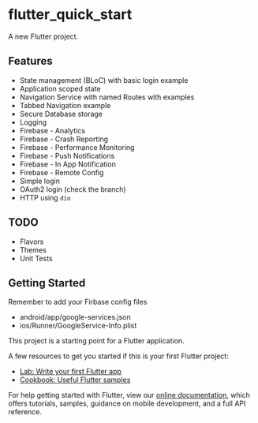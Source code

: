 # flutter_quick_start

A new Flutter project.


## Features
- State management (BLoC) with basic login example
- Application scoped state
- Navigation Service with named Routes with examples
- Tabbed Navigation example
- Secure Database storage
- Logging
- Firebase - Analytics
- Firebase - Crash Reporting
- Firebase - Performance Monitoring
- Firebase - Push Notifications
- Firebase - In App Notification
- Firebase - Remote Config
- Simple login
- OAuth2 login (check the branch)
- HTTP using `dio`

## TODO
- Flavors
- Themes
- Unit Tests


## Getting Started

Remember to add your Firbase config files
- android/app/google-services.json
- ios/Runner/GoogleService-Info.plist

This project is a starting point for a Flutter application.

A few resources to get you started if this is your first Flutter project:

- [Lab: Write your first Flutter app](https://flutter.dev/docs/get-started/codelab)
- [Cookbook: Useful Flutter samples](https://flutter.dev/docs/cookbook)

For help getting started with Flutter, view our
[online documentation](https://flutter.dev/docs), which offers tutorials,
samples, guidance on mobile development, and a full API reference.
